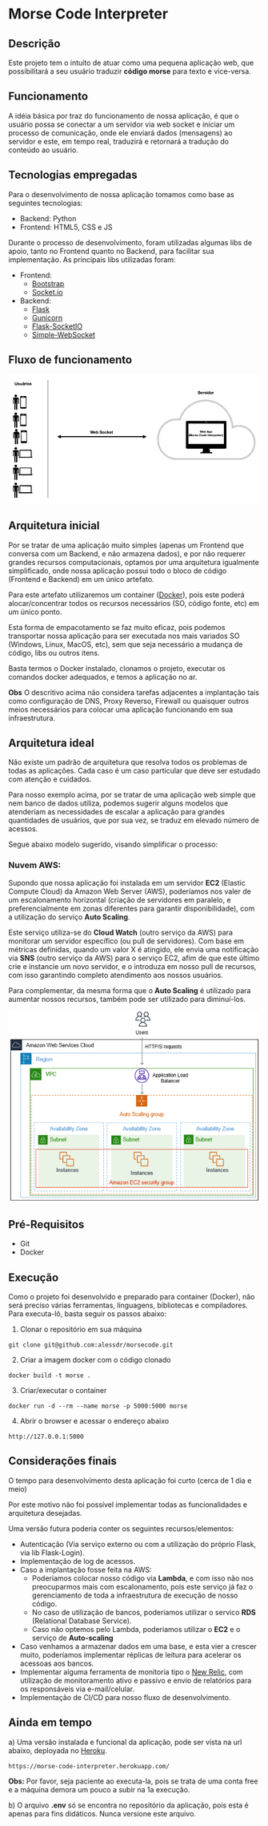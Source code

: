 # Morse Code Interpreter


## Descrição

Este projeto tem o intuíto de atuar como uma pequena aplicação web, que possibilitará a seu usuário traduzir **código morse** para texto e vice-versa.


## Funcionamento

A idéia básica por traz do funcionamento de nossa aplicação, é que o usuário possa se conectar a um servidor via web socket e iniciar um processo de comunicação, onde ele enviará dados (mensagens) ao servidor e este, em tempo real, traduzirá e retornará a tradução do conteúdo ao usuário.


## Tecnologias empregadas

Para o desenvolvimento de nossa aplicação tomamos como base as seguintes tecnologias:

* Backend: Python
* Frontend: HTML5, CSS e JS

Durante o processo de desenvolvimento, foram utilizadas algumas libs de apoio, tanto no Frontend quanto no Backend, para facilitar sua implementação.
As principais libs utilizadas foram:

* Frontend:
  * [Bootstrap](https://getbootstrap.com/)
  * [Socket.io](https://socket.io/)
* Backend:
  * [Flask](https://flask.palletsprojects.com/en/2.0.x/)
  * [Gunicorn](https://gunicorn.org/)
  * [Flask-SocketIO](https://github.com/miguelgrinberg/Flask-SocketIO)
  * [Simple-WebSocket](https://pypi.org/project/simple-websocket/)


## Fluxo de funcionamento

![Fluxo de Funcionamento](./images/fluxo.png)


## Arquitetura inicial

Por se tratar de uma aplicação muito simples (apenas um Frontend que conversa com um Backend, e não armazena dados), e por não requerer grandes recursos computacionais, optamos por uma arquitetura igualmente simplificado, onde nossa aplicação possui todo o bloco de código (Frontend e Backend) em um único artefato.

Para este artefato utilizaremos um container ([Docker](https://www.docker.com/)), pois este poderá alocar/concentrar todos os recursos necessários (SO, código fonte, etc) em um único ponto.

Esta forma de empacotamento se faz muito eficaz, pois podemos transportar nossa aplicação para ser executada nos mais variados SO (Windows, Linux, MacOS, etc), sem que seja necessário a mudança de código, libs ou outros itens.

Basta termos o Docker instalado, clonamos o projeto, executar os comandos docker adequados, e temos a aplicação no ar.

**Obs** O descritivo acima não considera tarefas adjacentes a implantação tais como configuração de DNS, Proxy Reverso, Firewall ou quaisquer outros meios necessários para colocar uma aplicação funcionando em sua infraestrutura.
## Arquitetura ideal

Não existe um padrão de arquitetura que resolva todos os problemas de todas as aplicações. Cada caso é um caso particular que deve ser estudado com atenção e cuidados.

Para nosso exemplo acima, por se tratar de uma aplicação web simple que nem banco de dados utiliza, podemos sugerir alguns modelos que atenderiam as necessidades de escalar a aplicação para grandes quantidades de usuários, que por sua vez, se traduz em elevado número de acessos.

Segue abaixo modelo sugerido, visando simplificar o processo:


### Nuvem AWS:

Supondo que nossa aplicação foi instalada em um servidor **EC2** (Elastic Compute Cloud) da Amazon Web Server (AWS), poderíamos nos valer de um escalonamento horizontal (criação de servidores em paralelo, e preferencialmente em zonas diferentes para garantir disponibilidade), com a utilização do serviço **Auto Scaling**.

Este serviço utiliza-se do **Cloud Watch** (outro serviço da AWS) para monitorar um servidor específico (ou pull de servidores). Com base em métricas definidas, quando um valor X é atingido, ele envia uma notificação via **SNS** (outro serviço da AWS) para o serviço EC2, afim de que este último crie e instancie um novo servidor, e o introduza em nosso pull de recursos, com isso garantindo completo atendimento aos nossos usuários.

Para complementar, da mesma forma que o **Auto Scaling** é utilizado para aumentar nossos recursos, também pode ser utilizado para diminuí-los.

![Fluxo de Funcionamento](./images/autoscaling.png)


## Pré-Requisitos

* Git
* Docker

## Execução

Como o projeto foi desenvolvido e preparado para container (Docker), não será preciso várias ferramentas, linguagens, bibliotecas e compiladores. Para executa-lô, basta seguir os passos abaixo:

1) Clonar o repositório em sua máquina
```
git clone git@github.com:alessdr/morsecode.git
```

2) Criar a imagem docker com o código clonado
```
docker build -t morse . 
```

3) Criar/executar o container 
```
docker run -d --rm --name morse -p 5000:5000 morse
```

4) Abrir o browser e acessar o endereço abaixo
```
http://127.0.0.1:5000
```

## Considerações finais

O tempo para desenvolvimento desta aplicação foi curto (cerca de 1 dia e meio)

Por este motivo não foi possível implementar todas as funcionalidades e arquitetura desejadas.

Uma versão futura poderia conter os seguintes recursos/elementos:

* Autenticação (Via serviço externo ou com a utilização do próprio Flask, via lib Flask-Login).
* Implementação de log de acessos.
* Caso a implantação fosse feita na AWS:
  * Poderiamos colocar nosso código via **Lambda**, e com isso não nos preocuparmos mais com escalonamento, pois este serviço já faz o gerenciamento de toda a infraestrutura de execução de nosso código.
  * No caso de utilização de bancos, poderiamos utilizar o servico **RDS** (Relational Database Service).
  * Caso não optemos pelo Lambda, poderiamos utilizar o **EC2** e o serviço de **Auto-scaling**
* Caso venhamos a armazenar dados em uma base, e esta vier a crescer muito, poderíamos implementar réplicas de leitura para acelerar os acessoas aos bancos.
* Implementar alguma ferramenta de monitoria tipo o [New Relic](https://newrelic.com/), com utilização de monitoramento ativo e passivo e envio de relatórios para os responsáveis via e-mail/celular.
* Implementação de CI/CD para nosso fluxo de desenvolvimento.

## Ainda em tempo

a) Uma versão instalada e funcional da aplicação, pode ser vista na url abaixo, deployada no [Heroku](https://www.heroku.com/).

```
https://morse-code-interpreter.herokuapp.com/
```

**Obs:** Por favor, seja paciente ao executa-la, pois se trata de uma conta free e a máquina demora um pouco a subir na 1a execução.

b) O arquivo **.env** só se encontra no repositório da aplicação, pois esta é apenas para fins didáticos. Nunca versione este arquivo.
